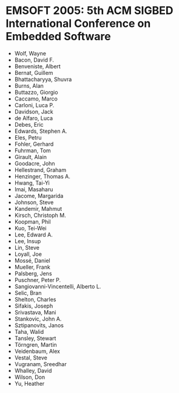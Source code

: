 # EMSOFT 2005: 5th ACM SIGBED International Conference on Embedded Software
* Wolf, Wayne
* Bacon, David F.
* Benveniste, Albert
* Bernat, Guillem
* Bhattacharyya, Shuvra
* Burns, Alan
* Buttazzo, Giorgio
* Caccamo, Marco
* Carloni, Luca P.
* Davidson, Jack
* de Alfaro, Luca
* Debes, Eric
* Edwards, Stephen A.
* Eles, Petru
* Fohler, Gerhard
* Fuhrman, Tom
* Girault, Alain
* Goodacre, John
* Hellestrand, Graham
* Henzinger, Thomas A.
* Hwang, Tai-Yi
* Imai, Masaharu
* Jacome, Margarida
* Johnson, Steve
* Kandemir, Mahmut
* Kirsch, Christoph M.
* Koopman, Phil
* Kuo, Tei-Wei
* Lee, Edward A.
* Lee, Insup
* Lin, Steve
* Loyall, Joe
* Mossé, Daniel
* Mueller, Frank
* Palsberg, Jens
* Puschner, Peter P.
* Sangiovanni-Vincentelli, Alberto L.
* Selic, Bran
* Shelton, Charles
* Sifakis, Joseph
* Srivastava, Mani
* Stankovic, John A.
* Sztipanovits, Janos
* Taha, Walid
* Tansley, Stewart
* Törngren, Martin
* Veidenbaum, Alex
* Vestal, Steve
* Vugranam, Sreedhar
* Whalley, David
* Wilson, Don
* Yu, Heather
